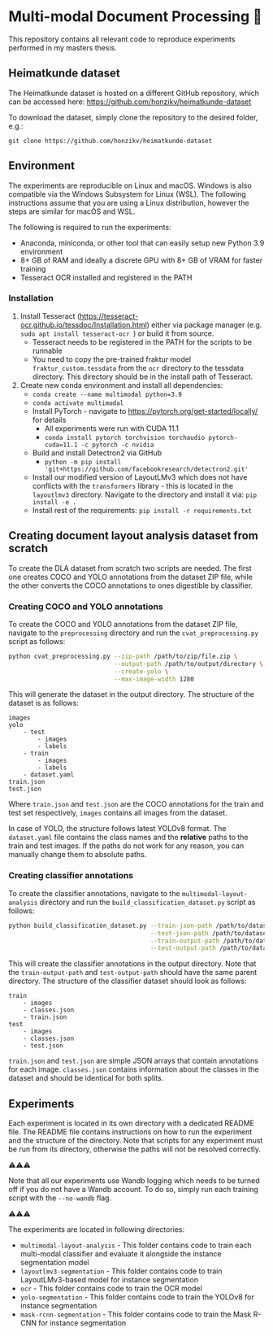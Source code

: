 # Multi-modal Document Processing 📃
This repository contains all relevant code to reproduce 
experiments performed in my masters thesis.

## Heimatkunde dataset
The Heimatkunde dataset is hosted on a different GitHub repository, which can be accessed here: https://github.com/honzikv/heimatkunde-dataset

To download the dataset, simply clone the repository to the desired folder, e.g.:

`git clone https://github.com/honzikv/heimatkunde-dataset`

## Environment

The experiments are reproducible on Linux and macOS. Windows is also compatible via
the Windows Subsystem for Linux (WSL). The following instructions assume that you are
using a Linux distribution, however the steps are similar for macOS and WSL.

The following is required to run the experiments:

- Anaconda, miniconda, or other tool that can easily setup new Python 3.9 environment
- 8+ GB of RAM and ideally a discrete GPU with 8+ GB of VRAM for faster training
- Tesseract OCR installed and registered in the PATH

### Installation

1. Install Tesseract (https://tesseract-ocr.github.io/tessdoc/Installation.html) either via package manager (e.g. `sudo apt install tesseract-ocr
`) or build it from source.
    - Tesseract needs to be registered in the PATH for the scripts to be runnable
    - You need to copy the pre-trained fraktur model `fraktur_custom.tessdata` from the `ocr` directory to the tessdata directory. This directory should be in the install path
    of Tesseract.
2. Create new conda environment and install all dependencies:
   - `conda create --name multimodal python=3.9`
   - `conda activate multimodal`
   - Install PyTorch - navigate to https://pytorch.org/get-started/locally/ for details
     - All experiments were run with CUDA 11.1
     - `conda install pytorch torchvision torchaudio pytorch-cuda=11.1 -c pytorch -c nvidia`
   - Build and install Detectron2 via GitHub
     - `python -m pip install 'git+https://github.com/facebookresearch/detectron2.git'`
   - Install our modified version of LayoutLMv3 which does not have conflicts with the `transformers` library - this is located in
     the `layoutlmv3` directory. Navigate to the directory and install it via: `pip install -e .`
   - Install rest of the requirements: `pip install -r requirements.txt`

## Creating document layout analysis dataset from scratch

To create the DLA dataset from scratch two scripts are needed. The first one creates COCO and YOLO annotations from
the dataset ZIP file, while the other converts the COCO annotations to ones digestible by classifier.

### Creating COCO and YOLO annotations

To create the COCO and YOLO annotations from the dataset ZIP file, 
navigate to the `preprocessing` directory and run the `cvat_preprocessing.py` script
as follows:

```zsh
python cvat_preprocessing.py --zip-path /path/to/zip/file.zip \
                             --output-path /path/to/output/directory \
                             --create-yolo \
                             --max-image-width 1280 
```

This will generate the dataset in the output directory. The structure of the dataset is as follows:

```
images
yolo
    - test
        - images
        - labels
    - train
        - images
        - labels
    - dataset.yaml
train.json
test.json
```

Where `train.json` and `test.json` are the COCO annotations for the train and test set respectively, `images` contains
all images from the dataset.

In case of YOLO, the structure follows latest YOLOv8 format. The `dataset.yaml` file contains the class names and
the **relative** paths to the train and test images. If the paths do not work for any reason, 
you can manually change them to absolute paths.

### Creating classifier annotations

To create the classifier annotations, navigate to the `multimodal-layout-analysis` directory and run the
`build_classification_dataset.py` script as follows:

```zsh
python build_classification_dataset.py --train-json-path /path/to/dataset/train.json \
                                       --test-json-path /path/to/dataset/test.json \
                                       --train-output-path /path/to/dataset/classifier/train/train.json \
                                       --test-output-path /path/to/dataset/classifier/test/test.json
```

This will create the classifier annotations in the output directory. Note that the `train-output-path` and 
`test-output-path` should have the same parent directory. The structure of the classifier dataset should look
as follows:

```
train
    - images
    - classes.json
    - train.json
test
    - images
    - classes.json
    - test.json
```

`train.json` and `test.json` are simple JSON arrays that contain annotations for each image. `classes.json` contains
information about the classes in the dataset and should be identical for both splits.

## Experiments

Each experiment is located in its own directory with a dedicated README file.
The README file contains instructions on how to run the experiment and the structure
of the directory. Note that scripts for any experiment must be run from its directory, otherwise
the paths will not be resolved correctly.

⚠️⚠️⚠️

Note that all our experiments use Wandb logging which needs to be turned off if you do not have a Wandb account. To do
so, simply run each training script with the `--no-wandb` flag.

⚠️⚠️⚠️

The experiments are located in following directories:

- `multimodal-layout-analysis` - This folder contains code to train each multi-modal classifier and
 evaluate it alongside the instance segmentation model
- `layoutlmv3-segmentation` - This folder contains code to train LayoutLMv3-based model for instance segmentation
- `ocr` - This folder contains code to train the OCR model
- `yolo-segmentation` - This folder contains code to train the YOLOv8 for instance segmentation
- `mask-rcnn-segmentation` - This folder contains code to train the Mask R-CNN for instance segmentation
